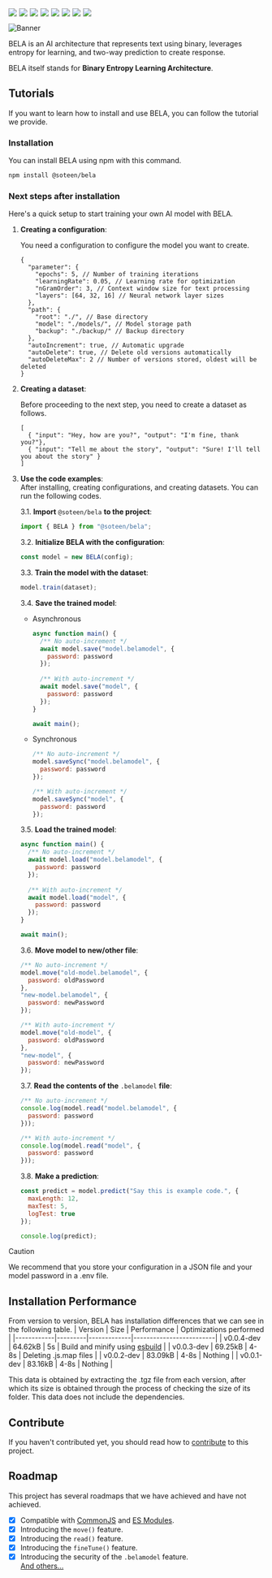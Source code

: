 <div style="display: flex; flex-wrap: wrap; gap: 5px;">
  <img src="https://img.shields.io/badge/Node.js-12%2B-green?logo=node.js&style=flat-square">
  <a href="https://github.com/soteenstudio/bela/blob/main/LICENSE.txt"><img src="https://img.shields.io/github/license/soteenstudio/bela?style=flat-square"></a>
  <a href="https://npmjs.org/package/@soteen/bela"><img src="https://img.shields.io/npm/v/@soteen/bela?style=flat-square"></a>
  <img src="https://img.shields.io/npm/dt/@soteen/bela?style=flat-square">
  <img src="https://img.shields.io/github/repo-size/soteenstudio/bela?style=flat-square">
  <img src="https://img.shields.io/github/contributors/soteenstudio/bela?style=flat-square">
  <img src="https://img.shields.io/github/stars/soteenstudio/bela?style=flat-square">
  <a href="https://github.com/soteenstudio/bela/issues"><img src="https://img.shields.io/github/issues/soteenstudio/bela?style=flat-square"></a>
</div>

![Banner](banner.jpg)

BELA is an AI architecture that represents text using binary, leverages entropy for learning, and two-way prediction to create response.

BELA itself stands for **Binary Entropy Learning Architecture**.

## Tutorials
If you want to learn how to install and use BELA, you can follow the tutorial we provide.
### Installation
You can install BELA using npm with this command.
```sh
npm install @soteen/bela
```
### Next steps after installation
Here's a quick setup to start training your own AI model with BELA.
1. **Creating a configuration**:

    You need a configuration to configure the model you want to create.
    ```json5
    {
      "parameter": {
        "epochs": 5, // Number of training iterations
        "learningRate": 0.05, // Learning rate for optimization
        "nGramOrder": 3, // Context window size for text processing
        "layers": [64, 32, 16] // Neural network layer sizes
      },
      "path": {
        "root": "./", // Base directory
        "model": "./models/", // Model storage path
        "backup": "./backup/" // Backup directory
      },
      "autoIncrement": true, // Automatic upgrade
      "autoDelete": true, // Delete old versions automatically
      "autoDeleteMax": 2 // Number of versions stored, oldest will be deleted
    }
    ```
2. **Creating a dataset**:

    Before proceeding to the next step, you need to create a dataset as follows.
    ```json5
    [
      { "input": "Hey, how are you?", "output": "I'm fine, thank you?"},
      { "input": "Tell me about the story", "output": "Sure! I'll tell you about the story" }
    ]
    ```
3. **Use the code examples**:  
After installing, creating configurations, and creating datasets. You can run the following codes.

    3.1. **Import** ``@soteen/bela`` **to the project**:
    ```javascript
    import { BELA } from "@soteen/bela";
    ```
    3.2. **Initialize BELA with the configuration**:
    ```javascript
    const model = new BELA(config);
    ```
    3.3. **Train the model with the dataset**:
    ```javascript
    model.train(dataset);
    ```
    3.4. **Save the trained model**:
    - Asynchronous
      ```javascript
      async function main() {
        /** No auto-increment */
        await model.save("model.belamodel", {
          password: password
        });
        
        /** With auto-increment */
        await model.save("model", {
          password: password
        });
      }
      
      await main();
      ```
    - Synchronous
      ```javascript
      /** No auto-increment */
      model.saveSync("model.belamodel", {
        password: password
      });
      
      /** With auto-increment */
      model.saveSync("model", {
        password: password
      });
      ```
    3.5. **Load the trained model**:
    ```javascript
    async function main() {
      /** No auto-increment */
      await model.load("model.belamodel", {
        password: password
      });
      
      /** With auto-increment */
      await model.load("model", {
        password: password
      });
    }
    
    await main();
    ```
    3.6. **Move model to new/other file**:
    ```javascript
    /** No auto-increment */
    model.move("old-model.belamodel", {
      password: oldPassword
    },
    "new-model.belamodel", {
      password: newPassword
    });
    
    /** With auto-increment */
    model.move("old-model", {
      password: oldPassword
    },
    "new-model", {
      password: newPassword
    });
    ```
    3.7. **Read the contents of the** ``.belamodel`` **file**:
    ```javascript
    /** No auto-increment */
    console.log(model.read("model.belamodel", {
      password: password
    }));
    
    /** With auto-increment */
    console.log(model.read("model", {
      password: password
    }));
    ```
    3.8. **Make a prediction**:
    ```javascript
    const predict = model.predict("Say this is example code.", {
      maxLength: 12,
      maxTest: 5,
      logTest: true
    });
    
    console.log(predict);
    ```
> [!CAUTION]
> We recommend that you store your configuration in a JSON file and your model password in a .env file.

## Installation Performance
From version to version, BELA has installation differences that we can see in the following table.
| Version    | Size    | Performance | Optimizations performed |
|------------|---------|-------------|-------------------------|
| v0.0.4-dev | 64.62kB | 5s          | Build and minify using [esbuild](https://github.com/evanw/esbuild) |
| v0.0.3-dev | 69.25kB | 4-8s        | Deleting .js.map files |
| v0.0.2-dev | 83.09kB | 4-8s        | Nothing |
| v0.0.1-dev | 83.16kB | 4-8s        | Nothing |

This data is obtained by extracting the .tgz file from each version, after which its size is obtained through the process of checking the size of its folder. This data does not include the dependencies.

## Contribute
If you haven't contributed yet, you should read how to [contribute](CONTRIBUTING.md) to this project.

## Roadmap
This project has several roadmaps that we have achieved and have not achieved.

- [x] Compatible with [CommonJS](https://nodejs.org/api/modules.html) and [ES Modules](https://nodejs.org/api/esm.html).
- [x] Introducing the ``move()`` feature.
- [x] Introducing the ``read()`` feature.
- [x] Introducing the ``fineTune()`` feature.
- [x] Introducing the security of the ``.belamodel`` feature.  
[And others...](https://github.com/soteenstudio/bela/blob/main/Roadmap.md)
